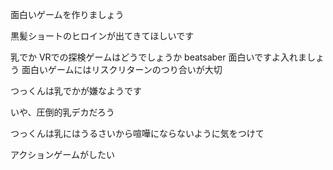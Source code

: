 面白いゲームを作りましょう



黒髪ショートのヒロインが出てきてほしいです



乳でか
VRでの探検ゲームはどうでしょうか
beatsaber 面白いですよ入れましょう
面白いゲームにはリスクリターンのつり合いが大切

つっくんは乳でかが嫌なようです

いや、圧倒的乳デカだろう

つっくんは乳にはうるさいから喧嘩にならないように気をつけて

アクションゲームがしたい
